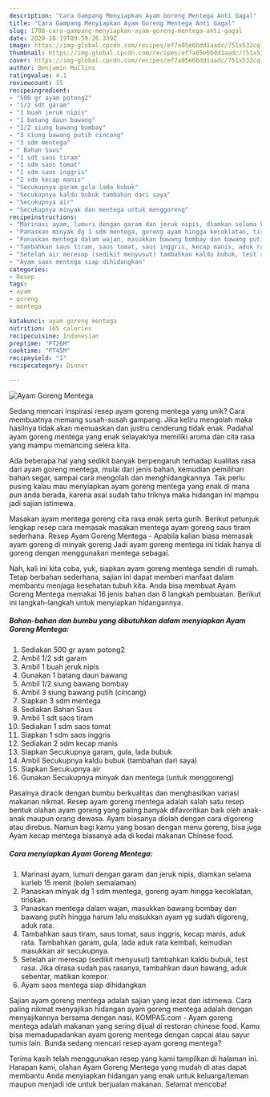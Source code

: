 ```yaml
---
description: "Cara Gampang Menyiapkan Ayam Goreng Mentega Anti Gagal"
title: "Cara Gampang Menyiapkan Ayam Goreng Mentega Anti Gagal"
slug: 1708-cara-gampang-menyiapkan-ayam-goreng-mentega-anti-gagal
date: 2020-10-19T09:59:26.339Z
image: https://img-global.cpcdn.com/recipes/ef7a05e6bdd1aadc/751x532cq70/ayam-goreng-mentega-foto-resep-utama.jpg
thumbnail: https://img-global.cpcdn.com/recipes/ef7a05e6bdd1aadc/751x532cq70/ayam-goreng-mentega-foto-resep-utama.jpg
cover: https://img-global.cpcdn.com/recipes/ef7a05e6bdd1aadc/751x532cq70/ayam-goreng-mentega-foto-resep-utama.jpg
author: Benjamin Mullins
ratingvalue: 4.1
reviewcount: 15
recipeingredient:
- "500 gr ayam potong2"
- "1/2 sdt garam"
- "1 buah jeruk nipis"
- "1 batang daun bawang"
- "1/2 siung bawang bombay"
- "3 siung bawang putih cincang"
- "3 sdm mentega"
- " Bahan Saus"
- "1 sdt saos tiram"
- "1 sdm saos tomat"
- "1 sdm saos inggris"
- "2 sdm kecap manis"
- "Secukupnya garam gula lada bubuk"
- "Secukupnya kaldu bubuk tambahan dari saya"
- "Secukupnya air"
- "Secukupnya minyak dan mentega untuk menggoreng"
recipeinstructions:
- "Marinasi ayam, lumuri dengan garam dan jeruk nipis, diamkan selama kurleb 15 menit (boleh semalaman)"
- "Panaskan minyak dg 1 sdm mentega, goreng ayam hingga kecoklatan, tiriskan."
- "Panaskan mentega dalam wajan, masukkan bawang bombay dan bawang putih hingga harum lalu masukkan ayam yg sudah digoreng, aduk rata."
- "Tambahkan saus tiram, saus tomat, saus inggris, kecap manis, aduk rata. Tambahkan garam, gula, lada aduk rata kembali, kemudian masukkan air secukupnya."
- "Setelah air meresap (sedikit menyusut) tambahkan kaldu bubuk, test rasa. Jika dirasa sudah pas rasanya, tambahkan daun bawang, aduk sebentar, matikan kompor."
- "Ayam saos mentega siap dihidangkan"
categories:
- Resep
tags:
- ayam
- goreng
- mentega

katakunci: ayam goreng mentega 
nutrition: 165 calories
recipecuisine: Indonesian
preptime: "PT26M"
cooktime: "PT45M"
recipeyield: "1"
recipecategory: Dinner

---
```



![Ayam Goreng Mentega](https://img-global.cpcdn.com/recipes/ef7a05e6bdd1aadc/751x532cq70/ayam-goreng-mentega-foto-resep-utama.jpg)

Sedang mencari inspirasi resep ayam goreng mentega yang unik? Cara membuatnya memang susah-susah gampang. Jika keliru mengolah maka hasilnya tidak akan memuaskan dan justru cenderung tidak enak. Padahal ayam goreng mentega yang enak selayaknya memiliki aroma dan cita rasa yang mampu memancing selera kita.

Ada beberapa hal yang sedikit banyak berpengaruh terhadap kualitas rasa dari ayam goreng mentega, mulai dari jenis bahan, kemudian pemilihan bahan segar, sampai cara mengolah dan menghidangkannya. Tak perlu pusing kalau mau menyiapkan ayam goreng mentega yang enak di mana pun anda berada, karena asal sudah tahu triknya maka hidangan ini mampu jadi sajian istimewa.

Masakan ayam mentega goreng cita rasa enak serta gurih. Berikut petunjuk lengkap resep cara memasak masakan mentega ayam goreng saus tiram sederhana. Resep Ayam Goreng Mentega - Apabila kalian biasa memasak ayam goreng di minyak goreng Jadi ayam goreng mentega ini tidak hanya di goreng dengan menggunakan mentega sebagai.


Nah, kali ini kita coba, yuk, siapkan ayam goreng mentega sendiri di rumah. Tetap berbahan sederhana, sajian ini dapat memberi manfaat dalam membantu menjaga kesehatan tubuh kita. Anda bisa membuat Ayam Goreng Mentega memakai 16 jenis bahan dan 6 langkah pembuatan. Berikut ini langkah-langkah untuk menyiapkan hidangannya.

<!--inarticleads1-->

##### Bahan-bahan dan bumbu yang dibutuhkan dalam menyiapkan Ayam Goreng Mentega:

1. Sediakan 500 gr ayam potong2
1. Ambil 1/2 sdt garam
1. Ambil 1 buah jeruk nipis
1. Gunakan 1 batang daun bawang
1. Ambil 1/2 siung bawang bombay
1. Ambil 3 siung bawang putih (cincang)
1. Siapkan 3 sdm mentega
1. Sediakan  Bahan Saus
1. Ambil 1 sdt saos tiram
1. Sediakan 1 sdm saos tomat
1. Siapkan 1 sdm saos inggris
1. Sediakan 2 sdm kecap manis
1. Siapkan Secukupnya garam, gula, lada bubuk
1. Ambil Secukupnya kaldu bubuk (tambahan dari saya)
1. Siapkan Secukupnya air
1. Gunakan Secukupnya minyak dan mentega (untuk menggoreng)


Pasalnya diracik dengan bumbu berkualitas dan menghasilkan variasi makanan nikmat. Resep ayam goreng mentega adalah salah satu resep bentuk olahan ayam goreng yang paling banyak difavoritkan baik oleh anak-anak maupun orang dewasa. Ayam biasanya diolah dengan cara digoreng atau direbus. Namun bagi kamu yang bosan dengan menu goreng, bisa juga Ayam kecap mentega biasanya ada di kedai makanan Chinese food. 

<!--inarticleads2-->

##### Cara menyiapkan Ayam Goreng Mentega:

1. Marinasi ayam, lumuri dengan garam dan jeruk nipis, diamkan selama kurleb 15 menit (boleh semalaman)
1. Panaskan minyak dg 1 sdm mentega, goreng ayam hingga kecoklatan, tiriskan.
1. Panaskan mentega dalam wajan, masukkan bawang bombay dan bawang putih hingga harum lalu masukkan ayam yg sudah digoreng, aduk rata.
1. Tambahkan saus tiram, saus tomat, saus inggris, kecap manis, aduk rata. Tambahkan garam, gula, lada aduk rata kembali, kemudian masukkan air secukupnya.
1. Setelah air meresap (sedikit menyusut) tambahkan kaldu bubuk, test rasa. Jika dirasa sudah pas rasanya, tambahkan daun bawang, aduk sebentar, matikan kompor.
1. Ayam saos mentega siap dihidangkan


Sajian ayam goreng mentega adalah sajian yang lezat dan istimewa. Cara paling nikmat menyajikan hidangan ayam goreng mentega adalah dengan menyajikannya bersama dengan nasi. KOMPAS.com - Ayam goreng mentega adalah makanan yang sering dijual di restoran chinese food. Kamu bisa memadupadankan ayam goreng mentega dengan capcai atau sayur tumis lain. Bunda sedang mencari resep ayam goreng mentega? 

Terima kasih telah menggunakan resep yang kami tampilkan di halaman ini. Harapan kami, olahan Ayam Goreng Mentega yang mudah di atas dapat membantu Anda menyiapkan hidangan yang enak untuk keluarga/teman maupun menjadi ide untuk berjualan makanan. Selamat mencoba!
